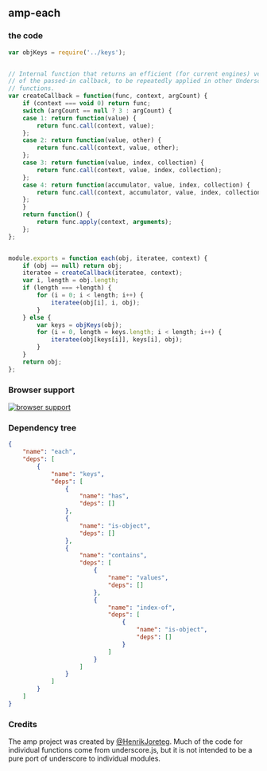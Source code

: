 ## amp-each


### the code

```javascript
var objKeys = require('../keys');


// Internal function that returns an efficient (for current engines) version
// of the passed-in callback, to be repeatedly applied in other Underscore
// functions.
var createCallback = function(func, context, argCount) {
    if (context === void 0) return func;
    switch (argCount == null ? 3 : argCount) {
    case 1: return function(value) {
        return func.call(context, value);
    };
    case 2: return function(value, other) {
        return func.call(context, value, other);
    };
    case 3: return function(value, index, collection) {
        return func.call(context, value, index, collection);
    };
    case 4: return function(accumulator, value, index, collection) {
        return func.call(context, accumulator, value, index, collection);
    };
    }
    return function() {
        return func.apply(context, arguments);
    };
};


module.exports = function each(obj, iteratee, context) {
    if (obj == null) return obj;
    iteratee = createCallback(iteratee, context);
    var i, length = obj.length;
    if (length === +length) {
        for (i = 0; i < length; i++) {
            iteratee(obj[i], i, obj);
        }
    } else {
        var keys = objKeys(obj);
        for (i = 0, length = keys.length; i < length; i++) {
            iteratee(obj[keys[i]], keys[i], obj);
        }
    }
    return obj;
};
```

### Browser support

[![browser support](https://ci.testling.com/henrikjoreteg/amp-each.png)](https://ci.testling.com/ampersandjs/amp-each)

### Dependency tree

```json
{
    "name": "each",
    "deps": [
        {
            "name": "keys",
            "deps": [
                {
                    "name": "has",
                    "deps": []
                },
                {
                    "name": "is-object",
                    "deps": []
                },
                {
                    "name": "contains",
                    "deps": [
                        {
                            "name": "values",
                            "deps": []
                        },
                        {
                            "name": "index-of",
                            "deps": [
                                {
                                    "name": "is-object",
                                    "deps": []
                                }
                            ]
                        }
                    ]
                }
            ]
        }
    ]
}
```

### Credits

The amp project was created by [@HenrikJoreteg](http://twitter.com/henrikjoreteg). Much of the code for individual functions come from underscore.js, but it is not intended to be a pure port of underscore to individual modules.